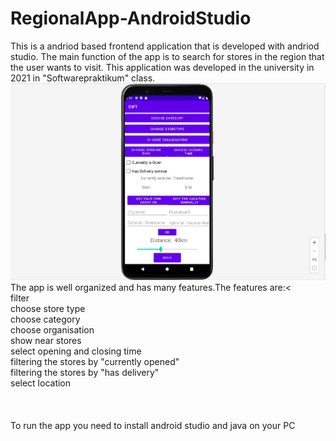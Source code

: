 # RegionalApp-AndroidStudio

This  is a andriod based frontend application that is developed with andriod studio. The main function of the app is to search for stores in the region that the user wants to visit. This application was developed in the university  in 2021 in  "Softwarepraktikum" class. <br />
<img src="praktikum_photos//filter.jpg" >
The app is well organized and  has many features.The features are:< <br />
filter<br />
choose store type<br />
choose category<br />
choose organisation <br />
show near stores<br />
select opening and closing time<br />
filtering the stores by "currently opened"<br />
filtering the stores by "has delivery"<br />
select location<br />
<br />
<br />
<br />
To run the app you need to install android studio and java on your PC

